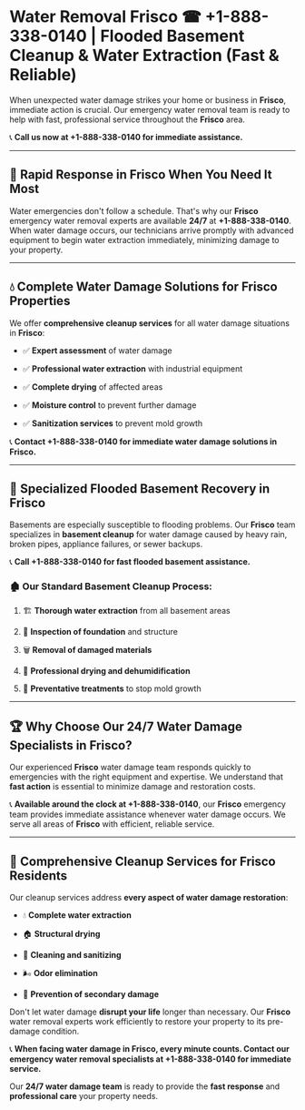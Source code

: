 # Water Removal Frisco ☎ +1-888-338-0140 | Flooded Basement Cleanup & Water Extraction (Fast & Reliable)

When unexpected water damage strikes your home or business in **Frisco**, immediate action is crucial. Our emergency water removal team is ready to help with fast, professional service throughout the **Frisco** area. 

📞 **Call us now at +1-888-338-0140 for immediate assistance.**
---
## 🚀 Rapid Response in Frisco When You Need It Most
Water emergencies don't follow a schedule. That's why our **Frisco** emergency water removal experts are available **24/7** at **+1-888-338-0140**. When water damage occurs, our technicians arrive promptly with advanced equipment to begin water extraction immediately, minimizing damage to your property.
---
## 💧 Complete Water Damage Solutions for Frisco Properties
We offer **comprehensive cleanup services** for all water damage situations in **Frisco**:
- ✅ **Expert assessment** of water damage  
- ✅ **Professional water extraction** with industrial equipment  
- ✅ **Complete drying** of affected areas  
- ✅ **Moisture control** to prevent further damage  
- ✅ **Sanitization services** to prevent mold growth  
📞 **Contact +1-888-338-0140 for immediate water damage solutions in Frisco.**
---
## 🌊 Specialized Flooded Basement Recovery in Frisco
Basements are especially susceptible to flooding problems. Our **Frisco** team specializes in **basement cleanup** for water damage caused by heavy rain, broken pipes, appliance failures, or sewer backups. 
📞 **Call +1-888-338-0140 for fast flooded basement assistance.**
### 🏚️ Our Standard Basement Cleanup Process:
1. 🏗️ **Thorough water extraction** from all basement areas  
2. 🔎 **Inspection of foundation** and structure  
3. 🗑️ **Removal of damaged materials**  
4. 💨 **Professional drying and dehumidification**  
5. 🚫 **Preventative treatments** to stop mold growth  
---
## 🏆 Why Choose Our 24/7 Water Damage Specialists in Frisco?
Our experienced **Frisco** water damage team responds quickly to emergencies with the right equipment and expertise. We understand that **fast action** is essential to minimize damage and restoration costs.
📞 **Available around the clock at +1-888-338-0140**, our **Frisco** emergency team provides immediate assistance whenever water damage occurs. We serve all areas of **Frisco** with efficient, reliable service.
---
## 🧹 Comprehensive Cleanup Services for Frisco Residents
Our cleanup services address **every aspect of water damage restoration**:
- 💧 **Complete water extraction**  
- 🏠 **Structural drying**  
- 🧼 **Cleaning and sanitizing**  
- 🌬️ **Odor elimination**  
- 🚫 **Prevention of secondary damage**  
Don't let water damage **disrupt your life** longer than necessary. Our **Frisco** water removal experts work efficiently to restore your property to its pre-damage condition.
📞 **When facing water damage in Frisco, every minute counts. Contact our emergency water removal specialists at +1-888-338-0140 for immediate service.**
Our **24/7 water damage team** is ready to provide the **fast response** and **professional care** your property needs.
